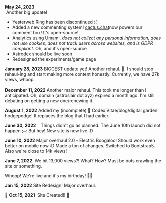 **May 24, 2023**  
 Another big update!   
- Yesterweb Ring has been discontinued :(  
- Added a new commenting system! [cactus.chat](https://cactus.chat/)now powers our comment box! It's open-source!
- Analytics using [Umami](https://umami.is/about). *does not collect any personal information, does not use cookies, does not track users across websites, and is GDPR compliant*. Oh, and it's open-source 
- Astrodex should be live soon 
- Redesigned the experiments/game page


**January 28, 2023**
BIGGEST update yet! Another rehaul. 💜  I should stop rehaul-ing and start making more content honestly. Currently, we have 27k views, whoop.  
   
**December 11, 2022**
Another major rehaul. This took me longer than I anticipated. Oh, domain (astroslair dot xyz) expired a month ago. I'm still debating on getting a new one/renewing it.  
  
**August 1, 2022**
Added my (incomplete) 📕 Codex Vitae/blog/digital garden hodgepodge! It replaces the blog that I had earlier.    
  
**June 30, 2022**   
Things didn't go as planned. The June 10th launch did not happen ;~: But hey! New site is now live :D  
  
**June 10, 2022** 
Major overhaul 2.0 - Electric Boogaloo! Should work even better on mobile now :D Made a ton of changes. Switched to Bootstrap5. Also we're close to 14k views!  
  
**June 7, 2022** 
We hit 13,000 views?! What? How? Must be bots crawling the site or something.   
  
Whoop! We're live and it's my birthday! 🥳🎉  
  
**Jan 15, 2022**
Site Redesign! Major overhaul.  
  
🍰 **Oct 15, 2021** 
Site Created!! 🎊